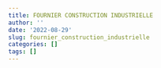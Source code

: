 ```yaml
---
title: FOURNIER CONSTRUCTION INDUSTRIELLE
author: ''
date: '2022-08-29'
slug: fournier_construction_industrielle
categories: []
tags: []
---
```

